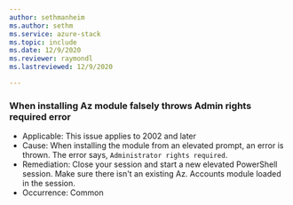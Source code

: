 ```yaml
---
author: sethmanheim
ms.author: sethm
ms.service: azure-stack
ms.topic: include
ms.date: 12/9/2020
ms.reviewer: raymondl
ms.lastreviewed: 12/9/2020

---
```


### When installing Az module falsely throws Admin rights required error

- Applicable: This issue applies to 2002 and later
- Cause: When installing the module from an elevated prompt, an error is thrown. The error says, `Administrator rights required`.
- Remediation: Close your session and start a new elevated PowerShell session. Make sure there isn't an existing Az. Accounts module loaded in the session.
- Occurrence: Common